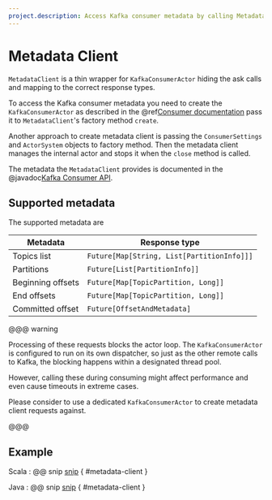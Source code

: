 ```yaml
---
project.description: Access Kafka consumer metadata by calling MetadataClient.
---
```

# Metadata Client

`MetadataClient` is a thin wrapper for `KafkaConsumerActor` hiding the ask calls and mapping to the correct response types.

To access the Kafka consumer metadata you need to create the `KafkaConsumerActor` as described in the @ref[Consumer documentation](consumer.md#sharing-the-kafkaconsumer-instance) pass it to `MetadataClient`'s factory method `create`.

Another approach to create metadata client is passing the `ConsumerSettings` and `ActorSystem` objects to factory method. Then the metadata client manages the internal actor and stops it when the `close` method is called.  

The metadata the `MetadataClient` provides is documented in the @javadoc[Kafka Consumer API](org.apache.kafka.clients.consumer.KafkaConsumer).

## Supported metadata

The supported metadata are

| Metadata | Response type |
|-------| ------- |
| Topics list | `Future[Map[String, List[PartitionInfo]]]` | 
| Partitions | `Future[List[PartitionInfo]]` |
| Beginning offsets | `Future[Map[TopicPartition, Long]]` |
| End offsets | `Future[Map[TopicPartition, Long]]` |
| Committed offset | `Future[OffsetAndMetadata]` |
   
@@@ warning

Processing of these requests blocks the actor loop. The `KafkaConsumerActor` is configured to run on its own dispatcher, so just as the other remote calls to Kafka, the blocking happens within a designated thread pool.

However, calling these during consuming might affect performance and even cause timeouts in extreme cases.

Please consider to use a dedicated `KafkaConsumerActor` to create metadata client requests against.

@@@   

## Example

Scala
: @@ snip [snip](/tests/src/test/scala/docs/scaladsl/FetchMetadata.scala) { #metadata-client }

Java
: @@ snip [snip](/tests/src/test/java/docs/javadsl/FetchMetadataTest.java) { #metadata-client }
